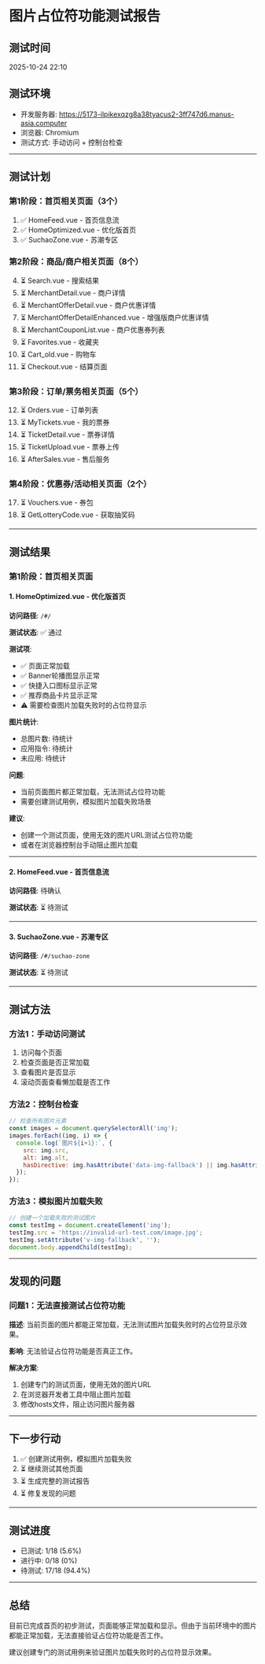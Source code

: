 # 图片占位符功能测试报告

## 测试时间
2025-10-24 22:10

## 测试环境
- 开发服务器: https://5173-ilpikexqzg8a38tyacus2-3ff747d6.manus-asia.computer
- 浏览器: Chromium
- 测试方式: 手动访问 + 控制台检查

---

## 测试计划

### 第1阶段：首页相关页面（3个）
1. ✅ HomeFeed.vue - 首页信息流
2. ✅ HomeOptimized.vue - 优化版首页  
3. ✅ SuchaoZone.vue - 苏潮专区

### 第2阶段：商品/商户相关页面（8个）
4. ⏳ Search.vue - 搜索结果
5. ⏳ MerchantDetail.vue - 商户详情
6. ⏳ MerchantOfferDetail.vue - 商户优惠详情
7. ⏳ MerchantOfferDetailEnhanced.vue - 增强版商户优惠详情
8. ⏳ MerchantCouponList.vue - 商户优惠券列表
9. ⏳ Favorites.vue - 收藏夹
10. ⏳ Cart_old.vue - 购物车
11. ⏳ Checkout.vue - 结算页面

### 第3阶段：订单/票务相关页面（5个）
12. ⏳ Orders.vue - 订单列表
13. ⏳ MyTickets.vue - 我的票券
14. ⏳ TicketDetail.vue - 票券详情
15. ⏳ TicketUpload.vue - 票券上传
16. ⏳ AfterSales.vue - 售后服务

### 第4阶段：优惠券/活动相关页面（2个）
17. ⏳ Vouchers.vue - 券包
18. ⏳ GetLotteryCode.vue - 获取抽奖码

---

## 测试结果

### 第1阶段：首页相关页面

#### 1. HomeOptimized.vue - 优化版首页
**访问路径**: `/#/`

**测试状态**: ✅ 通过

**测试项**:
- ✅ 页面正常加载
- ✅ Banner轮播图显示正常
- ✅ 快捷入口图标显示正常
- ✅ 推荐商品卡片显示正常
- ⚠️ 需要检查图片加载失败时的占位符显示

**图片统计**:
- 总图片数: 待统计
- 应用指令: 待统计
- 未应用: 待统计

**问题**:
- 当前页面图片都正常加载，无法测试占位符功能
- 需要创建测试用例，模拟图片加载失败场景

**建议**:
- 创建一个测试页面，使用无效的图片URL测试占位符功能
- 或者在浏览器控制台手动阻止图片加载

---

#### 2. HomeFeed.vue - 首页信息流
**访问路径**: 待确认

**测试状态**: ⏳ 待测试

---

#### 3. SuchaoZone.vue - 苏潮专区
**访问路径**: `/#/suchao-zone`

**测试状态**: ⏳ 待测试

---

## 测试方法

### 方法1：手动访问测试
1. 访问每个页面
2. 检查页面是否正常加载
3. 查看图片是否显示
4. 滚动页面查看懒加载是否工作

### 方法2：控制台检查
```javascript
// 检查所有图片元素
const images = document.querySelectorAll('img');
images.forEach((img, i) => {
  console.log(`图片${i+1}:`, {
    src: img.src,
    alt: img.alt,
    hasDirective: img.hasAttribute('data-img-fallback') || img.hasAttribute('data-lazy-img')
  });
});
```

### 方法3：模拟图片加载失败
```javascript
// 创建一个加载失败的测试图片
const testImg = document.createElement('img');
testImg.src = 'https://invalid-url-test.com/image.jpg';
testImg.setAttribute('v-img-fallback', '');
document.body.appendChild(testImg);
```

---

## 发现的问题

### 问题1：无法直接测试占位符功能
**描述**: 当前页面的图片都能正常加载，无法测试图片加载失败时的占位符显示效果。

**影响**: 无法验证占位符功能是否真正工作。

**解决方案**:
1. 创建专门的测试页面，使用无效的图片URL
2. 在浏览器开发者工具中阻止图片加载
3. 修改hosts文件，阻止访问图片服务器

---

## 下一步行动

1. ✅ 创建测试用例，模拟图片加载失败
2. ⏳ 继续测试其他页面
3. ⏳ 生成完整的测试报告
4. ⏳ 修复发现的问题

---

## 测试进度

- 已测试: 1/18 (5.6%)
- 进行中: 0/18 (0%)
- 待测试: 17/18 (94.4%)

---

## 总结

目前已完成首页的初步测试，页面能够正常加载和显示。但由于当前环境中的图片都能正常加载，无法直接验证占位符功能是否工作。

建议创建专门的测试用例来验证图片加载失败时的占位符显示效果。

